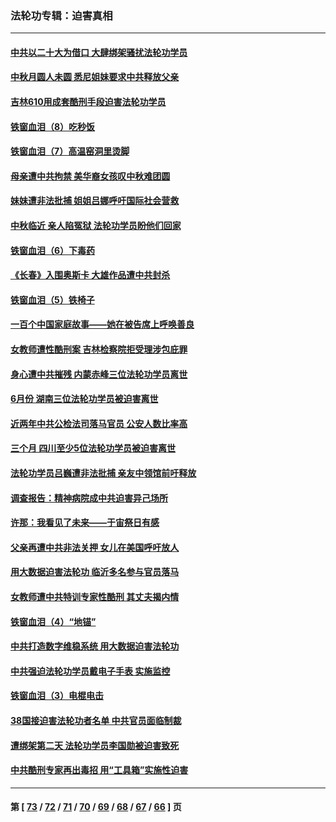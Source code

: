 ### 法轮功专辑：迫害真相
---
#### [中共以二十大为借口 大肆绑架骚扰法轮功学员](../../pages/nf4379/n13819570.md?09090430) 
#### [中秋月圆人未圆 悉尼姐妹要求中共释放父亲](../../pages/nf4379/n13819642.md?09090430) 
#### [吉林610用成套酷刑手段迫害法轮功学员](../../pages/nf4379/n13814775.md?09090430) 
#### [铁窗血泪（8）吃秒饭](../../pages/nf4379/n13813761.md?09090430) 
#### [铁窗血泪（7）高温窑洞里烫脚](../../pages/nf4379/n13816073.md?09090430) 
#### [母亲遭中共拘禁 美华裔女孩叹中秋难团圆](../../pages/nf4379/n13815894.md?09090430) 
#### [妹妹遭非法批捕 姐姐吕娜呼吁国际社会营救](../../pages/nf4379/n13814832.md?09090430) 
#### [中秋临近 亲人陷冤狱 法轮功学员盼他们回家](../../pages/nf4379/n13814674.md?09090430) 
#### [铁窗血泪（6）下毒药](../../pages/nf4379/n13793192.md?09090430) 
#### [《长春》入围奥斯卡 大雄作品遭中共封杀](../../pages/nf4379/n13813594.md?09090430) 
#### [铁窗血泪（5）铁椅子](../../pages/nf4379/n13805871.md?09090430) 
#### [一百个中国家庭故事——她在被告席上呼唤善良](../../pages/nf4379/n13805472.md?09090430) 
#### [女教师遭性酷刑案 吉林检察院拒受理涉包庇罪](../../pages/nf4379/n13808837.md?09090430) 
#### [身心遭中共摧残 内蒙赤峰三位法轮功学员离世](../../pages/nf4379/n13808436.md?09090430) 
#### [6月份 湖南三位法轮功学员被迫害离世](../../pages/nf4379/n13807730.md?09090430) 
#### [近两年中共公检法司落马官员 公安人数比率高](../../pages/nf4379/n13807094.md?09090430) 
#### [三个月 四川至少5位法轮功学员被迫害离世](../../pages/nf4379/n13807221.md?09090430) 
#### [法轮功学员吕巍遭非法批捕 亲友中领馆前吁释放](../../pages/nf4379/n13806418.md?09090430) 
#### [调查报告：精神病院成中共迫害异己场所](../../pages/nf4379/n13806163.md?09090430) 
#### [许那：我看见了未来——于宙祭日有感](../../pages/nf4379/n13805469.md?09090430) 
#### [父亲再遭中共非法关押 女儿在美国呼吁放人](../../pages/nf4379/n13804643.md?09090430) 
#### [用大数据迫害法轮功 临沂多名参与官员落马](../../pages/nf4379/n13803374.md?09090430) 
#### [女教师遭中共特训专家性酷刑 其丈夫揭内情](../../pages/nf4379/n13802924.md?09090430) 
#### [铁窗血泪（4）“地锚”](../../pages/nf4379/n13801004.md?09090430) 
#### [中共打造数字维稳系统 用大数据迫害法轮功](../../pages/nf4379/n13799087.md?09090430) 
#### [中共强迫法轮功学员戴电子手表 实施监控](../../pages/nf4379/n13800403.md?09090430) 
#### [铁窗血泪（3）电棍电击](../../pages/nf4379/n13798789.md?09090430) 
#### [38国接迫害法轮功者名单 中共官员面临制裁](../../pages/nf4379/n13799696.md?09090430) 
#### [遭绑架第二天 法轮功学员李国勋被迫害致死](../../pages/nf4379/n13797464.md?09090430) 
#### [中共酷刑专家再出毒招 用“工具箱”实施性迫害](../../pages/nf4379/n13797202.md?09090430) 

---
#### 第 [ [73](./73.md?09090430) / [72](./72.md?09090430) / [71](./71.md?09090430) / [70](./70.md?09090430) / [69](./69.md?09090430) / [68](./68.md?09090430) / [67](./67.md?09090430) / [66](./66.md?09090430) ] 页
